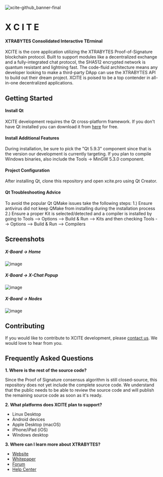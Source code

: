 ![xcite-github_banner-final](https://user-images.githubusercontent.com/17502298/35755546-b0b13276-0835-11e8-85bd-4f46b34afee3.png)

#                X C I T E
####  XTRABYTES Consolidated Interactive TErminal

XCITE is the core application utilizing the XTRABYTES Proof-of-Signature blockchain protocol. Built to support modules like a decentralized exchange and a fully-integrated chat protocol, the SHA512 encrypted network is quantum resistant and lightning fast. The code-fluid architecture means any developer looking to make a third-party DApp can use the XTRABYTES API to build out their dream project. XCITE is poised to be a top contender in all-in-one decentralized applications.
## Getting Started

#### Install Qt

XCITE development requires the Qt cross-platform framework. If you don't have Qt installed you can download it from [here](https://www.qt.io/download-qt-installer) for free. 

#### Install Additional Features

During installation, be sure to pick the "Qt 5.9.3" component since that is the version our development is currently targeting. If you plan to compile Windows binaries, also include the Tools -> MinGW 5.3.0 component.

#### Project Configuration

After installing Qt, clone this repository and open xcite.pro using Qt Creator.

#### Qt Troubleshooting Advice

To avoid the popular Qt QMake issues take the following steps: 
1.) Ensure antivirus did not keep QMake from installing during the installation process
2.) Ensure a proper Kit is selected/detected and a compiler is installed by going to Tools --> Options --> Build & Run --> Kits and then checking Tools --> Options --> Build & Run --> Compilers

## Screenshots

##### X-Board -> Home
![image](https://user-images.githubusercontent.com/17502298/35881872-43b765d2-0b50-11e8-814d-ab8d21c6b341.png)

##### X-Board -> X-Chat Popup
![image](https://user-images.githubusercontent.com/17502298/35882148-34667f04-0b51-11e8-9a93-a0bc395d81bd.png)

##### X-Board -> Nodes
![image](https://user-images.githubusercontent.com/17502298/35881909-6768340c-0b50-11e8-8a65-2307d5053db3.png)

## Contributing

If you would like to contribute to XCITE development, please [contact us](mailto:development@xtrabytes.global). We would love to hear from you.

## Frequently Asked Questions

**1. Where is the rest of the source code?**

   Since the Proof of Signature consensus algorithm is still closed-source, this repository does not yet include the complete source code. We understand that the public needs to be able to review the source code and will publish the remaining source code as soon as it's ready.
   
**2. What platforms does XCITE plan to support?**
   - Linux Desktop
   - Android devices
   - Apple Desktop (macOS)
   - iPhone/iPad (iOS)
   - Windows desktop

**3. Where can I learn more about XTRABYTES?**
   - [Website](https://xtrabytes.global/)
   - [Whitepaper](https://xtrabytes.global/whitepaper.pdf)
   - [Forum](https://community.xtrabytes.global)
   - [Help Center](http://support.xtrabytes.global)
